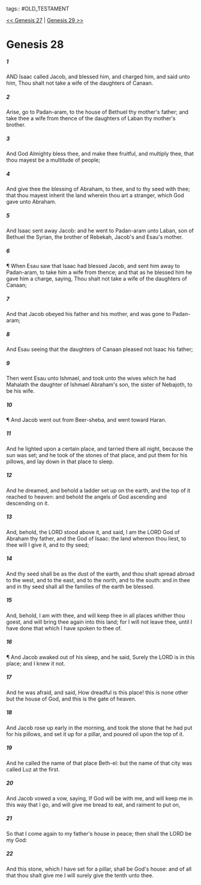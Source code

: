 tags:: #OLD_TESTAMENT

[<< Genesis 27](OLD_TESTAMENT/01_Genesis/Genesis_27.md) | [Genesis 29 >>](OLD_TESTAMENT/01_Genesis/Genesis_29.md)

# Genesis 28

##### 1

AND Isaac called Jacob, and blessed him, and charged him, and said unto him, Thou shalt not take a wife of the daughters of Canaan.

##### 2

Arise, go to Padan-aram, to the house of Bethuel thy mother's father; and take thee a wife from thence of the daughters of Laban thy mother's brother.

##### 3

And God Almighty bless thee, and make thee fruitful, and multiply thee, that thou mayest be a multitude of people;

##### 4

And give thee the blessing of Abraham, to thee, and to thy seed with thee; that thou mayest inherit the land wherein thou art a stranger, which God gave unto Abraham.

##### 5

And Isaac sent away Jacob: and he went to Padan-aram unto Laban, son of Bethuel the Syrian, the brother of Rebekah, Jacob's and Esau's mother.

##### 6

¶ When Esau saw that Isaac had blessed Jacob, and sent him away to Padan-aram, to take him a wife from thence; and that as he blessed him he gave him a charge, saying, Thou shalt not take a wife of the daughters of Canaan;

##### 7

And that Jacob obeyed his father and his mother, and was gone to Padan-aram;

##### 8

And Esau seeing that the daughters of Canaan pleased not Isaac his father;

##### 9

Then went Esau unto Ishmael, and took unto the wives which he had Mahalath the daughter of Ishmael Abraham's son, the sister of Nebajoth, to be his wife.

##### 10

¶ And Jacob went out from Beer-sheba, and went toward Haran.

##### 11

And he lighted upon a certain place, and tarried there all night, because the sun was set; and he took of the stones of that place, and put them for his pillows, and lay down in that place to sleep.

##### 12

And he dreamed, and behold a ladder set up on the earth, and the top of it reached to heaven: and behold the angels of God ascending and descending on it.

##### 13

And, behold, the LORD stood above it, and said, I am the LORD God of Abraham thy father, and the God of Isaac: the land whereon thou liest, to thee will I give it, and to thy seed;

##### 14

And thy seed shall be as the dust of the earth, and thou shalt spread abroad to the west, and to the east, and to the north, and to the south: and in thee and in thy seed shall all the families of the earth be blessed.

##### 15

And, behold, I am with thee, and will keep thee in all places whither thou goest, and will bring thee again into this land; for I will not leave thee, until I have done that which I have spoken to thee of.

##### 16

¶ And Jacob awaked out of his sleep, and he said, Surely the LORD is in this place; and I knew it not.

##### 17

And he was afraid, and said, How dreadful is this place! this is none other but the house of God, and this is the gate of heaven.

##### 18

And Jacob rose up early in the morning, and took the stone that he had put for his pillows, and set it up for a pillar, and poured oil upon the top of it.

##### 19

And he called the name of that place Beth-el: but the name of that city was called Luz at the first.

##### 20

And Jacob vowed a vow, saying, If God will be with me, and will keep me in this way that I go, and will give me bread to eat, and raiment to put on,

##### 21

So that I come again to my father's house in peace; then shall the LORD be my God:

##### 22

And this stone, which I have set for a pillar, shall be God's house: and of all that thou shalt give me I will surely give the tenth unto thee.
